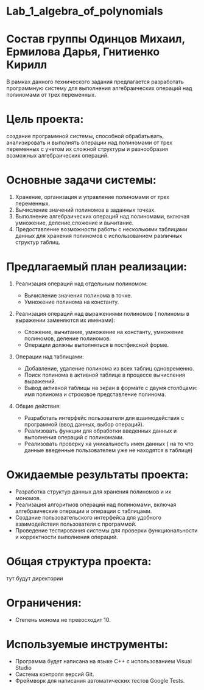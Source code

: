 # Lab_1_algebra_of_polynomials
# Состав группы Одинцов Михаил, Ермилова Дарья, Гнитиенко Кирилл
В рамках данного технического задания предлагается разработать программную систему для выполнения алгебраических операций над полиномами от трех переменных.

# Цель проекта: 
создание программной системы, способной обрабатывать, анализировать и выполнять операции над полиномами от трех переменных с учетом их сложной структуры и разнообразия возможных алгебраических операций.

# Основные задачи системы:
1. Хранение, организация и управление полиномами от трех переменных.
2. Вычисление значений полиномов в заданных точках.
3. Выполнение алгебраических операций над полиномами, включая умножение, деление,сложение и вычитание.
4. Предоставление возможности работы с несколькими таблицами данных для хранения полиномов с использованием различных структур таблиц.

# Предлагаемый план реализации:

1. Реализация операций над отдельным полиномом:
   - Вычисление значения полинома в точке.
   - Умножение полинома на константу.

2. Реализация операций над выражениями полиномов ( полиномы в выражении заменяются их именами):
   - Сложение, вычитание, умножение на константу, умножение полиномов, деление полиномов.
   - Операции должны выполняться в постфиксной форме.

3. Операции над таблицами:
   - Добавление, удаление полинома из всех таблиц одновременно.
   - Поиск полинома в активной таблице в процессе вычисления выражений.
   - Вывод активной таблицы на экран в формате с двумя столбцами: имя полинома и строковое представление полинома.

4. Общие действия:
   - Разработать интерфейс пользователя для взаимодействия с программой (ввод данных, выбор операций).
   - Реализовать функции для обработки введенных данных и выполнения операций с полиномами.
   - Реализовать проверку на уникальность имен данных ( на то что данные введенные пользователем уже не находятся в таблице)

# Ожидаемые результаты проекта:
- Разработка структур данных для хранения полиномов и их мономов.
- Реализация алгоритмов операций над полиномами, включая алгебраические операции и операции с таблицами.
- Создание пользовательского интерфейса для удобного взаимодействия пользователя с программой.
- Проведение тестирования системы для проверки функциональности и корректности выполнения операций.

# Общая структура проекта:
тут будут директории

# Ограничения:
- Степень монома не превосходит 10.

# Используемые инструменты:
- Программа будет написана на языке С++ с использованием Visual Studio
- Система контроля версий Git.
- Фреймворк для написания автоматических тестов Google Tests.

